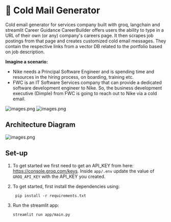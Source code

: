 # 📧 Cold Mail Generator
Cold email generator for services company built with groq, langchain and streamlit Career Guidance CareerBuilder offers users the ability to type in a URL of their own (or any) company's careers page. It then scrapes job postings from that page and creates customized cold email messages. They contain the respective links from a vector DB related to the portfolio based on job description.

**Imagine a scenario:**

- Nike needs a Principal Software Engineer and is spending time and resources in the hiring process, on boarding, training etc.
- FWC is an IT Software Services company that can provide a dedicated software development engineer to Nike. So, the business development executive (Dimple) from FWC is going to reach out to Nike via a cold email.

![images.png](images/img.png)
![images.png](images/e-mail.png)

## Architecture Diagram
![images.png](images/architecture.png)

## Set-up
1. To get started we first need to get an API_KEY from here: https://console.groq.com/keys. Inside `app/.env` update the value of `GROQ_API_KEY` with the API_KEY you created. 


2. To get started, first install the dependencies using:
    ```commandline
     pip install -r requirements.txt
    ```
   
3. Run the streamlit app:
   ```commandline
   streamlit run app/main.py
   ```
